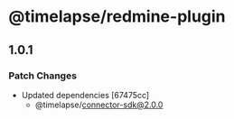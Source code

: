 # @timelapse/redmine-plugin

## 1.0.1

### Patch Changes

- Updated dependencies [67475cc]
  - @timelapse/connector-sdk@2.0.0
